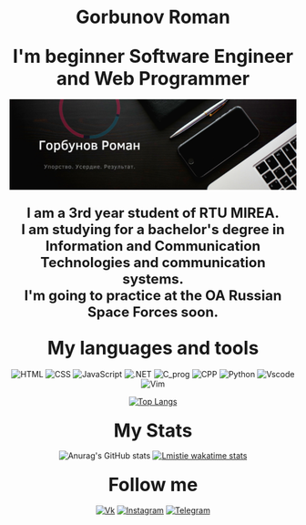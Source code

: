 <h2 align="center"><font size="6px"> Gorbunov Roman </font></h2>
<!--# <center> Меня зовут Горбунов Роман </center>-->
<h2 align="center"><font size="6px"> I'm beginner Software Engineer and Web Programmer</font></h2>
<!--# <center>Я начинающий инженер-программист и веб-программист</center>-->

[![Header](https://github.com/lmistie/lmistie/blob/master/img/header.png)](https://www.canva.com/design/DAEqeZfAzNc/-UYjaGaKHueaHdypzOIU_w/view?website#2:1)

<h3 align="center"><font size="5px">I am a 3rd year student of RTU MIREA. <br>I am studying for a bachelor's degree in Information and Communication Technologies and communication systems. <br>I'm going to practice at the OA Russian Space Forces soon.</font></h3>
<!--## <center>Я студент 3 курса РТУ МИРЭА. <br>Я учусь на степень бакалавра в области информационно - коммуникационных технологий и систем связи. Я скоро буду тренироваться в ОА Российские Космические Войска.</center>-->

<!--[![Readme Card](https://github-readme-stats.vercel.app/api/pin/?username=lmistie&repo=github-readme-stats&theme=midnight-purple)](https://github.com/lmistie/github-readme-stats)-->


<h2 align="center"><font size="6px">  My languages and tools</font></h2>
<div align="center">

![HTML](https://img.shields.io/badge/-html-000000?style=for-the-badge&logo=html5)
![CSS](https://img.shields.io/badge/-css-000000?style=for-the-badge&logo=css3)
![JavaScript](https://img.shields.io/badge/-javascript-000000?style=for-the-badge&logo=JavaScript)
![.NET](https://img.shields.io/badge/-Framework-000000?style=for-the-badge&logo=.net)
![C_prog](https://img.shields.io/badge/-C-000000?style=for-the-badge&logo=C)
![CPP](https://img.shields.io/badge/-C++-000000?style=for-the-badge&logo=C%2b%2b)
![Python](https://img.shields.io/badge/-python-000000?style=for-the-badge&logo=python)
![Vscode](https://img.shields.io/badge/-vscode-000000?style=for-the-badge&logo=VisualStudioCode)
![Vim](https://img.shields.io/badge/-vim-000000?style=for-the-badge&logo=Vim)

</div>
<!--![Sql](https://img.shields.io/badge/-mySql-000000?style=for-the-badge&logo=mySql)-->
<!--![Ruby](https://img.shields.io/badge/-ruby-000000?style=for-the-badge&logo=ruby)-->

<!--[![Top Langs](https://github-readme-stats.vercel.app/api/top-langs/?username=lmistie&layout=compact)](https://github.com/lmistie/github-readme-stats)-->
<div align="center">

[![Top Langs](https://github-readme-stats.vercel.app/api/top-langs/?username=lmistie&langs_count=10&theme=midnight-purple)](https://github.com/lmistie/github-readme-stats)
</div>




<h3 align="center"><font size="6px"> My Stats </font></h3>
<div align="center">

![Anurag's GitHub stats](https://github-readme-stats.vercel.app/api?username=lmistie&show_icons=true&theme=midnight-purple)
[![Lmistie wakatime stats](https://github-readme-stats.vercel.app/api/wakatime?username=lmistie&theme=midnight-purple)](https://wakatime.com/dashboard)


</div>

<h3 align="center"><font size="6px"> Follow me </font></h3>

<div align="center">

[![Vk](https://img.shields.io/badge/-Vkontakte-000000?style=for-the-badge&logo=vk)](https://vk.com/lmistie)
[![Instagram](https://img.shields.io/badge/-Instagram-000000?style=for-the-badge&logo=Instagram)](https://www.instagram.com/sea_0f_tears/)
[![Telegram](https://img.shields.io/badge/-Telegram-000000?style=for-the-badge&logo=Telegram)](https://t.me/lmistie)
</div>